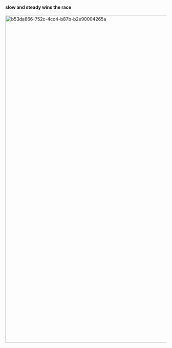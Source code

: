 #### slow and steady wins the race

<img width="1024" height="1024" alt="b53da666-752c-4cc4-b87b-b2e90004265a" src="https://github.com/user-attachments/assets/62b546b7-c329-4f29-b964-f763122f612b" />
